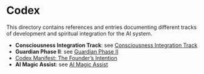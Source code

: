 # Codex

This directory contains references and entries documenting different tracks of development and spiritual integration for the AI system.

- **Consciousness Integration Track**: see [Consciousness Integration Track](Consciousness%20Integration%20Track/README.md)
- **Guardian Phase II**: see [Guardian Phase II](Guardian%20Phase%20II/README.md)
- [Codex Manifest: The Founder’s Intention](manifesto.md)
- **AI Magic Assist**: see [AI Magic Assist](AI%20Magic%20Assist/README.md)
